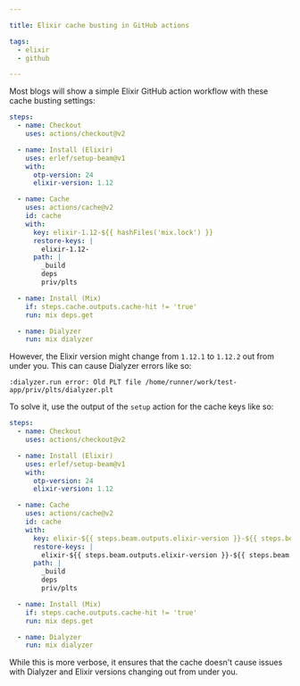 ```yaml
---

title: Elixir cache busting in GitHub actions

tags:
  - elixir
  - github

---
```


Most blogs will show a simple Elixir GitHub action workflow with these cache busting settings:

```yaml
steps:
  - name: Checkout
    uses: actions/checkout@v2

  - name: Install (Elixir)
    uses: erlef/setup-beam@v1
    with:
      otp-version: 24
      elixir-version: 1.12

  - name: Cache
    uses: actions/cache@v2
    id: cache
    with:
      key: elixir-1.12-${{ hashFiles('mix.lock') }}
      restore-keys: |
        elixir-1.12-
      path: |
        _build
        deps
        priv/plts

  - name: Install (Mix)
    if: steps.cache.outputs.cache-hit != 'true'
    run: mix deps.get

  - name: Dialyzer
    run: mix dialyzer
```

However, the Elixir version might change from `1.12.1` to `1.12.2` out from under you. This can cause Dialyzer errors like so:

```text
:dialyzer.run error: Old PLT file /home/runner/work/test-app/priv/plts/dialyzer.plt
```

To solve it, use the output of the `setup` action for the cache keys like so:

```yaml
steps:
  - name: Checkout
    uses: actions/checkout@v2

  - name: Install (Elixir)
    uses: erlef/setup-beam@v1
    with:
      otp-version: 24
      elixir-version: 1.12

  - name: Cache
    uses: actions/cache@v2
    id: cache
    with:
      key: elixir-${{ steps.beam.outputs.elixir-version }}-${{ steps.beam.outputs.otp-version }}-${{ hashFiles('mix.lock') }}
      restore-keys: |
        elixir-${{ steps.beam.outputs.elixir-version }}-${{ steps.beam.outputs.otp-version }}-
      path: |
        _build
        deps
        priv/plts

  - name: Install (Mix)
    if: steps.cache.outputs.cache-hit != 'true'
    run: mix deps.get

  - name: Dialyzer
    run: mix dialyzer
```

While this is more verbose, it ensures that the cache doesn't cause issues with Dialyzer and Elixir versions changing out from under you.
